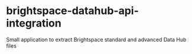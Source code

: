 # brightspace-datahub-api-integration
Small application to extract Brightspace standard and advanced Data Hub files  
